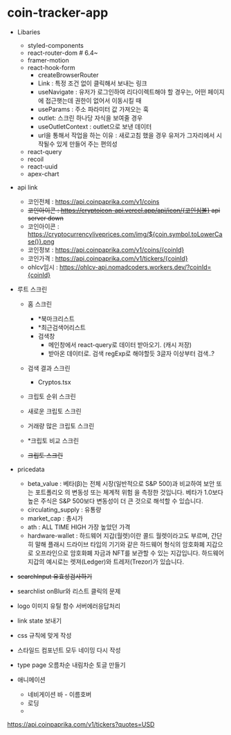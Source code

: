 # coin-tracker-app

- Libaries

  - styled-components
  - react-router-dom # 6.4~
  - framer-motion
  - react-hook-form
    - createBrowserRouter
    - Link : 특정 조건 없이 클릭해서 보내는 링크
    - useNavigate : 유저가 로그인하여 리다이렉트해야 할 경우는, 어떤 페이지에 접근햇는데 권한이 없어서 이동시킬 때
    - useParams : 주소 파라미터 값 가져오는 훅
    - outlet: 스크린 하나당 자식을 보여줄 경우
    - useOutletContext : outlet으로 보낸 데이터
    - url을 통해서 작업을 하는 이유 : 새로고침 했을 경우 유저가 그자리에서 시작될수 있게 만들어 주는 편의성
  - react-query
  - recoil
  - react-uuid
  - apex-chart

- api link

  - 코인전체 : https://api.coinpaprika.com/v1/coins
  - ~~코인아이콘 : https://cryptoicon-api.vercel.app/api/icon/{코인심볼} api server down~~
  - 코인아이콘 : https://cryptocurrencyliveprices.com/img/${coin.symbol.toLowerCase()}.png
  - 코인정보 : https://api.coinpaprika.com/v1/coins/{coinId}
  - 코인가격 : https://api.coinpaprika.com/v1/tickers/{coinId}
  - ohlcv임시 : https://ohlcv-api.nomadcoders.workers.dev/?coinId={coinId}

- 루트 스크린

  - 홈 스크린

    - \*북마크리스트
    - \*최근검색어리스트
    - 검색창
      - 메인창에서 react-query로 데이터 받아오기. (캐시 저장)
      - 받아온 데이터로. 검색 regExp로 해야할듯 3글자 이상부터 검색..?

  - 검색 결과 스크린

    - Cryptos.tsx

  - 크립토 순위 스크린
  - 새로운 크립토 스크린
  - 거래량 많은 크립토 스크린
  - \*크립토 비교 스크린

  - ~~크립토 스크린~~

- pricedata

  - beta_value : 베타(β)는 전체 시장(일반적으로 S&P 500)과 비교하여 보안 또는 포트폴리오 의 변동성 또는 체계적 위험 을 측정한 것입니다. 베타가 1.0보다 높은 주식은 S&P 500보다 변동성이 더 큰 것으로 해석할 수 있습니다.
  - circulating_supply : 유통량
  - market_cap : 총시가
  - ath : ALL TIME HIGH 가장 높았던 가격
  - hardware-wallet : 하드웨어 지갑(월렛)이란 콜드 월렛이라고도 부르며, 간단히 말해 플래시 드라이브 타입의 기기와 같은 하드웨어 형식의 암호화폐 지갑으로 오프라인으로 암호화폐 자금과 NFT를 보관할 수 있는 지갑입니다. 하드웨어 지갑의 예시로는 렛져(Ledger)와 트레저(Trezor)가 있습니다.

- ~~searchInput 유효성검사하기~~
- searchlist onBlur와 리스트 클릭의 문제
- logo 이미지 유틸 함수 서버에러응답처리
- link state 보내기
- css 규칙에 맞게 작성
- 스타일드 컴포넌트 모두 네이밍 다시 작성
- type page 오름차순 내림차순 토글 만들기

- 애니메이션
  - 네비게이션 바 - 이름호버
  - 로딩
  -

https://api.coinpaprika.com/v1/tickers?quotes=USD
